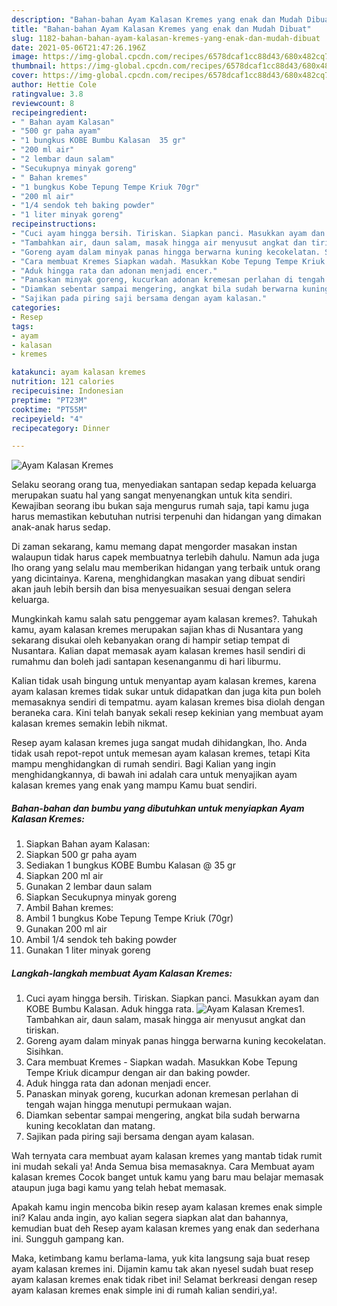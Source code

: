 ```yaml
---
description: "Bahan-bahan Ayam Kalasan Kremes yang enak dan Mudah Dibuat"
title: "Bahan-bahan Ayam Kalasan Kremes yang enak dan Mudah Dibuat"
slug: 1182-bahan-bahan-ayam-kalasan-kremes-yang-enak-dan-mudah-dibuat
date: 2021-05-06T21:47:26.196Z
image: https://img-global.cpcdn.com/recipes/6578dcaf1cc88d43/680x482cq70/ayam-kalasan-kremes-foto-resep-utama.jpg
thumbnail: https://img-global.cpcdn.com/recipes/6578dcaf1cc88d43/680x482cq70/ayam-kalasan-kremes-foto-resep-utama.jpg
cover: https://img-global.cpcdn.com/recipes/6578dcaf1cc88d43/680x482cq70/ayam-kalasan-kremes-foto-resep-utama.jpg
author: Hettie Cole
ratingvalue: 3.8
reviewcount: 8
recipeingredient:
- " Bahan ayam Kalasan"
- "500 gr paha ayam"
- "1 bungkus KOBE Bumbu Kalasan  35 gr"
- "200 ml air"
- "2 lembar daun salam"
- "Secukupnya minyak goreng"
- " Bahan kremes"
- "1 bungkus Kobe Tepung Tempe Kriuk 70gr"
- "200 ml air"
- "1/4 sendok teh baking powder"
- "1 liter minyak goreng"
recipeinstructions:
- "Cuci ayam hingga bersih. Tiriskan. Siapkan panci. Masukkan ayam dan KOBE Bumbu Kalasan. Aduk hingga rata."
- "Tambahkan air, daun salam, masak hingga air menyusut angkat dan tiriskan."
- "Goreng ayam dalam minyak panas hingga berwarna kuning kecokelatan. Sisihkan."
- "Cara membuat Kremes Siapkan wadah. Masukkan Kobe Tepung Tempe Kriuk dicampur dengan air dan baking powder."
- "Aduk hingga rata dan adonan menjadi encer."
- "Panaskan minyak goreng, kucurkan adonan kremesan perlahan di tengah wajan hingga menutupi permukaan wajan."
- "Diamkan sebentar sampai mengering, angkat bila sudah berwarna kuning kecoklatan dan matang."
- "Sajikan pada piring saji bersama dengan ayam kalasan."
categories:
- Resep
tags:
- ayam
- kalasan
- kremes

katakunci: ayam kalasan kremes 
nutrition: 121 calories
recipecuisine: Indonesian
preptime: "PT23M"
cooktime: "PT55M"
recipeyield: "4"
recipecategory: Dinner

---
```



![Ayam Kalasan Kremes](https://img-global.cpcdn.com/recipes/6578dcaf1cc88d43/680x482cq70/ayam-kalasan-kremes-foto-resep-utama.jpg)

Selaku seorang orang tua, menyediakan santapan sedap kepada keluarga merupakan suatu hal yang sangat menyenangkan untuk kita sendiri. Kewajiban seorang ibu bukan saja mengurus rumah saja, tapi kamu juga harus memastikan kebutuhan nutrisi terpenuhi dan hidangan yang dimakan anak-anak harus sedap.

Di zaman  sekarang, kamu memang dapat mengorder masakan instan walaupun tidak harus capek membuatnya terlebih dahulu. Namun ada juga lho orang yang selalu mau memberikan hidangan yang terbaik untuk orang yang dicintainya. Karena, menghidangkan masakan yang dibuat sendiri akan jauh lebih bersih dan bisa menyesuaikan sesuai dengan selera keluarga. 



Mungkinkah kamu salah satu penggemar ayam kalasan kremes?. Tahukah kamu, ayam kalasan kremes merupakan sajian khas di Nusantara yang sekarang disukai oleh kebanyakan orang di hampir setiap tempat di Nusantara. Kalian dapat memasak ayam kalasan kremes hasil sendiri di rumahmu dan boleh jadi santapan kesenanganmu di hari liburmu.

Kalian tidak usah bingung untuk menyantap ayam kalasan kremes, karena ayam kalasan kremes tidak sukar untuk didapatkan dan juga kita pun boleh memasaknya sendiri di tempatmu. ayam kalasan kremes bisa diolah dengan beraneka cara. Kini telah banyak sekali resep kekinian yang membuat ayam kalasan kremes semakin lebih nikmat.

Resep ayam kalasan kremes juga sangat mudah dihidangkan, lho. Anda tidak usah repot-repot untuk memesan ayam kalasan kremes, tetapi Kita mampu menghidangkan di rumah sendiri. Bagi Kalian yang ingin menghidangkannya, di bawah ini adalah cara untuk menyajikan ayam kalasan kremes yang enak yang mampu Kamu buat sendiri.

<!--inarticleads1-->

##### Bahan-bahan dan bumbu yang dibutuhkan untuk menyiapkan Ayam Kalasan Kremes:

1. Siapkan  Bahan ayam Kalasan:
1. Siapkan 500 gr paha ayam
1. Sediakan 1 bungkus KOBE Bumbu Kalasan @ 35 gr
1. Siapkan 200 ml air
1. Gunakan 2 lembar daun salam
1. Siapkan Secukupnya minyak goreng
1. Ambil  Bahan kremes:
1. Ambil 1 bungkus Kobe Tepung Tempe Kriuk (70gr)
1. Gunakan 200 ml air
1. Ambil 1/4 sendok teh baking powder
1. Gunakan 1 liter minyak goreng




<!--inarticleads2-->

##### Langkah-langkah membuat Ayam Kalasan Kremes:

1. Cuci ayam hingga bersih. Tiriskan. Siapkan panci. Masukkan ayam dan KOBE Bumbu Kalasan. Aduk hingga rata.
<img src="https://img-global.cpcdn.com/steps/caa7960eeb594a5f/160x128cq70/ayam-kalasan-kremes-langkah-memasak-1-foto.jpg" alt="Ayam Kalasan Kremes">1. Tambahkan air, daun salam, masak hingga air menyusut angkat dan tiriskan.
1. Goreng ayam dalam minyak panas hingga berwarna kuning kecokelatan. Sisihkan.
1. Cara membuat Kremes - Siapkan wadah. Masukkan Kobe Tepung Tempe Kriuk dicampur dengan air dan baking powder.
1. Aduk hingga rata dan adonan menjadi encer.
1. Panaskan minyak goreng, kucurkan adonan kremesan perlahan di tengah wajan hingga menutupi permukaan wajan.
1. Diamkan sebentar sampai mengering, angkat bila sudah berwarna kuning kecoklatan dan matang.
1. Sajikan pada piring saji bersama dengan ayam kalasan.




Wah ternyata cara membuat ayam kalasan kremes yang mantab tidak rumit ini mudah sekali ya! Anda Semua bisa memasaknya. Cara Membuat ayam kalasan kremes Cocok banget untuk kamu yang baru mau belajar memasak ataupun juga bagi kamu yang telah hebat memasak.

Apakah kamu ingin mencoba bikin resep ayam kalasan kremes enak simple ini? Kalau anda ingin, ayo kalian segera siapkan alat dan bahannya, kemudian buat deh Resep ayam kalasan kremes yang enak dan sederhana ini. Sungguh gampang kan. 

Maka, ketimbang kamu berlama-lama, yuk kita langsung saja buat resep ayam kalasan kremes ini. Dijamin kamu tak akan nyesel sudah buat resep ayam kalasan kremes enak tidak ribet ini! Selamat berkreasi dengan resep ayam kalasan kremes enak simple ini di rumah kalian sendiri,ya!.

